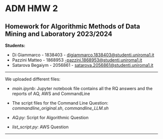 # **ADM HMW 2**
## Homework for Algorithmic Methods of Data Mining and Laboratory 2023/2024

**Students:**

- Di Giammarco - 1838403 - digiammarco.1838403@studenti.uniroma1.it
- Pazzini Matteo - 1868953 -pazzini.1868953@studenti.uniroma1.it
- Satarova Begaiym - 2056861 - satarova.2056861@studenti.uniroma1.it

----------
We uploaded different files:

- *main.ipynb*: Jupyter notebook file contains all the RQ answers and the reports of AQ, AWS and CommandLine

- The script files for the Command Line Question: *commandline_original.sh*, *commandline_LLM.sh*

- *AQ.py*:  Script for Algorithmic Question

- *list_script.py*: AWS Question

-----------------------

